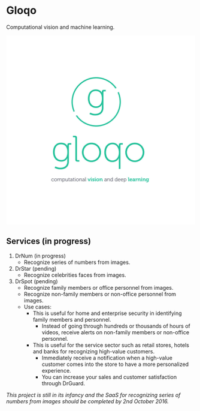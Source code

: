 # Gloqo
Computational vision and machine learning.

![](gloqo_logo_slogan_web.jpg)

## Services (in progress)
1. DrNum (in progress)
	- Recognize series of numbers from images.
2. DrStar (pending)
	- Recognize celebrities faces from images.
3. DrSpot (pending)
	- Recognize family members or office personnel from images.
	- Recognize non-family members or non-office personnel from images.
	- Use cases:
		- This is useful for home and enterprise security in identifying family members and personnel.
			- Instead of going through hundreds or thousands of hours of videos, receive alerts on non-family members or non-office personnel.
		- This is useful for the service sector such as retail stores, hotels and banks for recognizing high-value customers.
			- Immediately receive a notification when a high-value customer comes into the store to have a more personalized experience.
			- You can increase your sales and customer satisfaction through DrGuard.

_This project is still in its infancy and the SaaS for recognizing series of numbers from images should be completed by 2nd October 2016._ 
